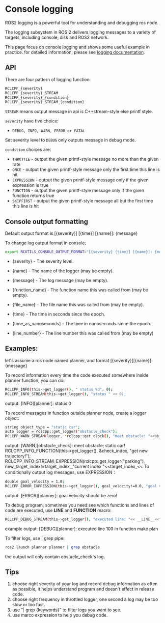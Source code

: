 # Console logging

ROS2 logging is a powerful tool for understanding and debugging ros node.

The logging subsystem in ROS 2 delivers logging messages to a variety of targets, including console, disk and ROS2 network. 

This page focus on console logging and shows some useful example in practice. for detailed information, please see [logging documentation](https://docs.ros.org/en/humble/Concepts/About-Logging.html).

## API
There are four pattern of logging function:

 ```bash
RCLCPP_{severity}     
RCLCPP_{severity}_STREAM
RCLCPP_{severity}_{condition} 
RCLCPP_{severity}_STREAM_{condition}  
 ```
`STREAM` means output message in api is C++stream-style else printf style.

`severity` have five choice: 

- `DEBUG, INFO, WARN, ERROR or FATAL` 

Set severity level to `DEBUG` only outputs message in debug mode.

`condition`  choices are:

 - `THROTTLE` - output the given printf-style message no more than the given rate
 - `ONCE` - output the given printf-style message only the first time this line is hit
 - `EXPRESSION` - output the given printf-style message only if the given expression is true
 - `FUNCTION` - output the given printf-style message only if the given function returns true
 - `SKIPFIRST` - output the given printf-style message all but the first time this line is hit

## Console output formatting
Default output format is [{severity}] [{time}] [{name}]: {message}

To change log output format in console:
```bash
export RCUTILS_CONSOLE_OUTPUT_FORMAT="[{severity} {time}] [{name}]: {message} ({function_name}() at {file_name}:{line_number})"
```
- {severity} - The severity level.

- {name} - The name of the logger (may be empty).

- {message} - The log message (may be empty).

- {function_name} - The function name this was called from (may be empty).

- {file_name} - The file name this was called from (may be empty).

- {time} - The time in seconds since the epoch.

- {time_as_nanoseconds} - The time in nanoseconds since the epoch.

- {line_number} - The line number this was called from (may be empty)

## Examples:
let's assume a ros node named planner, and format [{severity}][{name}]: {message}

To record information every time the code executed somewhere inside planner function, you can do:
 ```bash
RCLCPP_INFO(this->get_logger(), " status %d", 0); 
RCLCPP_INFO_STREAM(this->get_logger(), "status " << 0);
 ```
output: [INFO][planner]: status 0 

To record messages in function outside planner node, create a logger object:
```bash
string object_type = "static car";
auto logger = rclcpp::get_logger("obstacle_check");
RCLCPP_WARN_STREAM(logger, *rclcpp::get_clock(), "meet obstacle: "<<object_type<<"!");
```
output: [WARN][obstacle_check]: meet obstacle: static car!
 RCLCPP_INFO_FUNCTION(this->get_logger(), &check_index, "get new trajectory!");
    RCLCPP_INFO_STREAM_EXPRESSION(rclcpp::get_logger("parking"), new_target_index!=target_index_,"current index "<<target_index_<<
To conditionally output log messages, use EXPRESSION：
```bash
double goal_velocity = 1.0;
RCLCPP_ERROR_EXPRESSION(this->get_logger(), goal_velocity!=0.0, "goal velocity should be zero!");
```
output: [ERROR][planner]: goal velocity should be zero!

To debug program, sometimes you need see which functions and lines of code are executed, use __LINE__ and __FUNCTION__ macro:
```bash
RCLCPP_DEBUG_STREAM(this->get_logger(), "executed line: "<< __LINE__<<" in function: " <<__FUNCTION__);
```
example output: [DEBUG][planner]: executed line 100 in function make plan

To filter logs, use | grep pipe:
```bash
ros2 launch planner planner | grep obstacle
```
the output will only contain obstacle_check's log.

## Tips
1. choose right severity of your log and record debug information as often as possible, it helps understand program and doesn't effect in release code.
2. choose right frequency in throttled logger, one second a log may be too slow or too fast.
3. use "| grep {keywords}" to filter logs you want to see.
4. use marco expression to help you debug code.